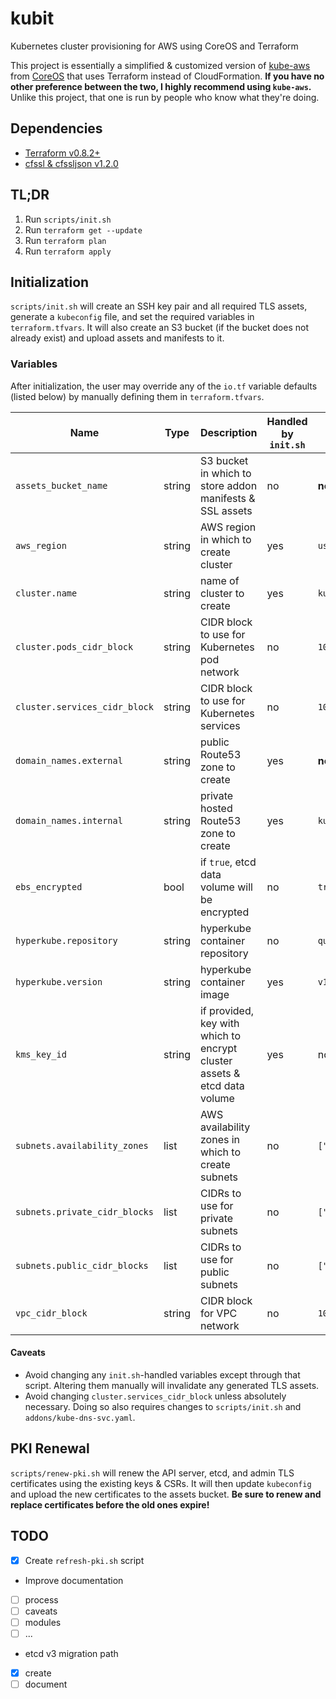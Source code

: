 # kubit

Kubernetes cluster provisioning for AWS using CoreOS and Terraform

This project is essentially a simplified & customized version of [kube-aws](https://github.com/coreos/kube-aws) from [CoreOS](https://coreos.com/) that uses Terraform instead of CloudFormation. **If you have no other preference between the two, I highly recommend using `kube-aws`.** Unlike this project, that one is run by people who know what they're doing.

## Dependencies
 - [Terraform v0.8.2+](https://www.terraform.io/)
 - [cfssl & cfssljson v1.2.0](https://cfssl.org/)

## TL;DR
 1. Run `scripts/init.sh`
 2. Run `terraform get --update`
 3. Run `terraform plan`
 4. Run `terraform apply`

## Initialization
`scripts/init.sh` will create an SSH key pair and all required TLS assets, generate a `kubeconfig` file, and set the required variables in `terraform.tfvars`. It will also create an S3 bucket (if the bucket does not already exist) and upload assets and manifests to it.

### Variables
After initialization, the user may override any of the `io.tf` variable defaults (listed below) by manually defining them in `terraform.tfvars`.

Name | Type | Description | Handled by `init.sh` | Default
--- | --- | --- | --- | ---
`assets_bucket_name` | string | S3 bucket in which to store addon manifests & SSL assets | no | **none**
`aws_region` | string | AWS region in which to create cluster | yes| `us-east-1`
`cluster.name` | string | name of cluster to create | yes | `kubit`
`cluster.pods_cidr_block` | string | CIDR block to use for Kubernetes pod network | no | `10.251.0.0/16`
`cluster.services_cidr_block` | string | CIDR block to use for Kubernetes services | no | `10.252.0.0/16`
`domain_names.external` | string | public Route53 zone to create | yes | **none**
`domain_names.internal` | string | private hosted Route53 zone to create | yes | `kubit.local`
`ebs_encrypted` | bool | if `true`, etcd data volume will be encrypted | no | `true`
`hyperkube.repository` | string | hyperkube container repository | no | `quay.io/coreos/hyperkube`
`hyperkube.version` | string | hyperkube container image | yes | `v1.5.3_coreos.0`
`kms_key_id` | string | if provided, key with which to encrypt cluster assets & etcd data volume | yes | none (AWS will create & use a default key)
`subnets.availability_zones` | list | AWS availability zones in which to create subnets | no | `["a","b","c"]`
`subnets.private_cidr_blocks` | list | CIDRs to use for private subnets | no | `["10.150.10.0/24","10.150.20.0/24","10.150.30.0/24"]`
`subnets.public_cidr_blocks` | list | CIDRs to use for public subnets | no | `["10.150.1.0/24","10.150.2.0/24","10.150.3.0/24"]`
`vpc_cidr_block` | string | CIDR block for VPC network | no | `10.150.0.0/16`

#### Caveats
 - Avoid changing any `init.sh`-handled variables except through that script. Altering them manually will invalidate any generated TLS assets.
 - Avoid changing `cluster.services_cidr_block` unless absolutely necessary. Doing so also requires changes to `scripts/init.sh` and `addons/kube-dns-svc.yaml`.

## PKI Renewal
`scripts/renew-pki.sh` will renew the API server, etcd, and admin TLS certificates using the existing keys & CSRs. It will then update `kubeconfig` and upload the new certificates to the assets bucket. **Be sure to renew and replace certificates before the old ones expire!**

## TODO
- [x] Create `refresh-pki.sh` script
- Improve documentation
 - [ ] process
 - [ ] caveats
 - [ ] modules
 - [ ] ...
- etcd v3 migration path
 - [x] create
 - [ ] document
